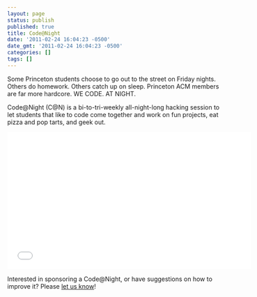 ```yaml
---
layout: page
status: publish
published: true
title: Code@Night
date: '2011-02-24 16:04:23 -0500'
date_gmt: '2011-02-24 16:04:23 -0500'
categories: []
tags: []
---
```

Some Princeton students choose to go out to the street on Friday nights. Others do homework. Others catch up on sleep. Princeton ACM members are far more hardcore. WE CODE. AT NIGHT.

Code@Night (C@N) is a bi-to-tri-weekly all-night-long hacking session to let students that like to code come together and work on fun projects, eat pizza and pop tarts, and geek out.

<iframe src="//www.youtube.com/embed/7l_yY4_-QPM" height="315" width="560" allowfullscreen="" frameborder="0"></iframe>

Interested in sponsoring a Code@Night, or have suggestions on how to improve it? Please [let us know](/contact/index.html)!
